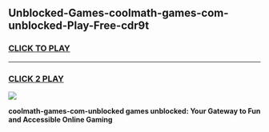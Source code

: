 
## Unblocked-Games-coolmath-games-com-unblocked-Play-Free-cdr9t
<h3>
<a href="https://premium76.site?title=coolmath-games-com-unblocked&ref=23A">CLICK TO PLAY</a></h3>
<hr>

<h3>
<a href="https://premium76.site?title=coolmath-games-com-unblocked&ref=23A">CLICK 2 PLAY</a>
  
</h3>

<a href="https://premium76.site?title=coolmath-games-com-unblocked&ref=23A"><img src="https://clearcache.store/games.png"></a>


**coolmath-games-com-unblocked games unblocked: Your Gateway to Fun and Accessible Online Gaming**
